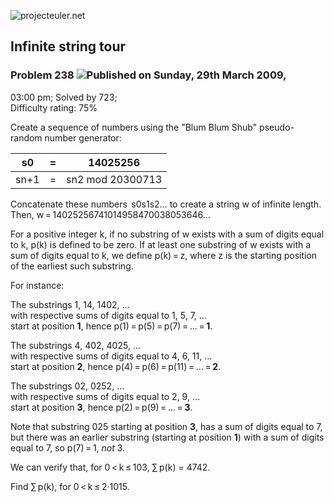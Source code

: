 ![projecteuler.net](images/print_page_logo.png)

## Infinite string tour

### Problem 238 ![](images/icon_info.png)Published on Sunday, 29th March 2009,
03:00 pm; Solved by 723;  
Difficulty rating: 75%

Create a sequence of numbers using the "Blum Blum Shub" pseudo-random number
generator:

s0 | = | 14025256  
---|---|---  
sn+1 | = | sn2 mod 20300713  
  
Concatenate these numbers  s0s1s2… to create a string w of infinite length.  
Then, w = 14025256741014958470038053646…

For a positive integer k, if no substring of w exists with a sum of digits
equal to k, p(k) is defined to be zero. If at least one substring of w exists
with a sum of digits equal to k, we define p(k) = z, where z is the starting
position of the earliest such substring.

For instance:

The substrings 1, 14, 1402, …  
with respective sums of digits equal to 1, 5, 7, …  
start at position **1**, hence p(1) = p(5) = p(7) = … = **1**.

The substrings 4, 402, 4025, …  
with respective sums of digits equal to 4, 6, 11, …  
start at position **2**, hence p(4) = p(6) = p(11) = … = **2**.

The substrings 02, 0252, …  
with respective sums of digits equal to 2, 9, …  
start at position **3**, hence p(2) = p(9) = … = **3**.

Note that substring 025 starting at position **3**, has a sum of digits equal
to 7, but there was an earlier substring (starting at position **1**) with a
sum of digits equal to 7, so p(7) = 1, _not_ 3.

We can verify that, for 0 &lt; k ≤ 103, ∑ p(k) = 4742.

Find ∑ p(k), for 0 &lt; k ≤ 2·1015.

  
  

